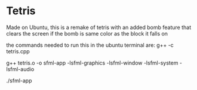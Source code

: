 # Tetris
Made on Ubuntu, this is a remake of tetris with an added bomb feature that clears the screen if the bomb is same color as the block it falls on

the commands needed to run this in the ubuntu terminal are:
g++ -c tetris.cpp

g++ tetris.o -o sfml-app -lsfml-graphics -lsfml-window -lsfml-system -lsfml-audio

./sfml-app
